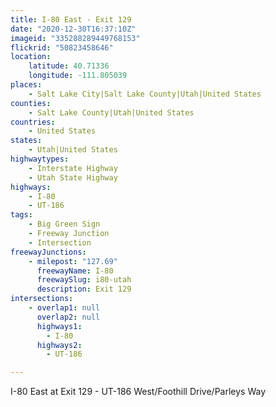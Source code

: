 ```yaml
---
title: I-80 East - Exit 129
date: "2020-12-30T16:37:10Z"
imageid: "335288289449768153"
flickrid: "50823458646"
location:
    latitude: 40.71336
    longitude: -111.805039
places:
    - Salt Lake City|Salt Lake County|Utah|United States
counties:
    - Salt Lake County|Utah|United States
countries:
    - United States
states:
    - Utah|United States
highwaytypes:
    - Interstate Highway
    - Utah State Highway
highways:
    - I-80
    - UT-186
tags:
    - Big Green Sign
    - Freeway Junction
    - Intersection
freewayJunctions:
    - milepost: "127.69"
      freewayName: I-80
      freewaySlug: i80-utah
      description: Exit 129
intersections:
    - overlap1: null
      overlap2: null
      highways1:
        - I-80
      highways2:
        - UT-186

---
```

I-80 East at Exit 129 - UT-186 West/Foothill Drive/Parleys Way